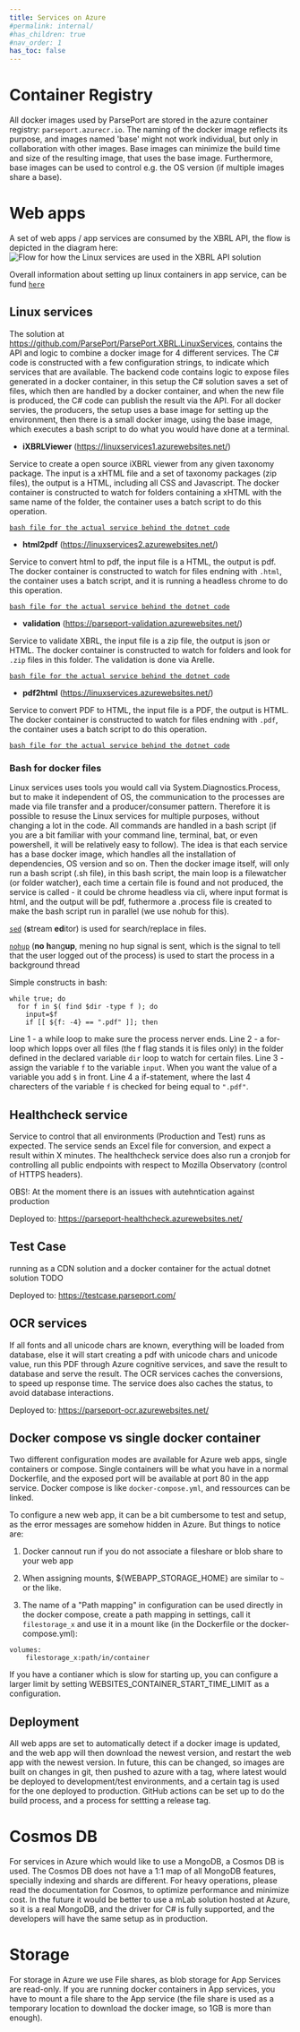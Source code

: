 ```yaml
---
title: Services on Azure
#permalink: internal/
#has_children: true
#nav_order: 1
has_toc: false
---
```


# Container Registry
All docker images used by ParsePort are stored in the azure container registry: `parseport.azurecr.io`. The naming of the docker image reflects its purpose, and images named 'base' might not work individual, but only in collaboration with other images. Base images can minimize the build time and size of the resulting image, that uses the base image. Furthermore, base images can be used to control e.g. the OS version (if multiple images share a base).


# Web apps
A set of web apps / app services are consumed by the XBRL API, the flow is depicted in the diagram here:
![Flow for how the Linux services are used in the XBRL API solution](http://www.plantuml.com/plantuml/proxy?src=https://raw.githubusercontent.com/ParsePort/ArchitecturalDocumentation/master/api-flow/linuxservices.txt?token=ANLMBL5MQKDJBT4XA4KUBLK66HG32 "Flow for how the Linux services are used in the XBRL API solution")

Overall information about setting up linux containers in app service, can be fund [`here`](https://techcommunity.microsoft.com/t5/azure-app-service/things-you-should-know-web-apps-and-linux/ba-p/392472)

## Linux services
The solution at https://github.com/ParsePort/ParsePort.XBRL.LinuxServices, contains the API and logic to combine a docker image for 4 different services. The C# code is constructed with a few configuration strings, to indicate which services that are available. The backend code contains logic to expose files generated in a docker container, in this setup the C# solution saves a set of files, which then are handled by a docker container, and when the new file is produced, the C# code can publish the result via the API.
For all docker servies, the producers, the setup uses a base image for setting up the environment, then there is a small docker image, using the base image, which executes a bash script to do what you would have done at a terminal.


* **iXBRLViewer** (https://linuxservices1.azurewebsites.net/)

Service to create a open source iXBRL viewer from any given taxonomy package. The input is a xHTML file and a set of taxonomy packages (zip files), the output is a HTML, including all CSS and Javascript. The docker container is constructed to watch for folders containing a xHTML with the same name of the folder, the container uses a batch script to do this operation.

[`bash file for the actual service behind the dotnet code`](https://github.com/ParsePort/DockerImages/blob/master/ixbrlviewerbuilder.sh)

* **html2pdf** (https://linuxservices2.azurewebsites.net/)

Service to convert html to pdf, the input file is a HTML, the output is pdf. The docker container is constructed to watch for files endning with `.html`, the container uses a batch script, and it is running a headless chrome to do this operation.

[`bash file for the actual service behind the dotnet code`](https://github.com/ParsePort/DockerImages/blob/master/watchforhtml.sh)

* **validation** (https://parseport-validation.azurewebsites.net/)

Service to validate XBRL, the input file is a zip file, the output is json or HTML. The docker container is constructed to watch for folders and look for `.zip` files in this folder. The validation is done via Arelle.

[`bash file for the actual service behind the dotnet code`](https://github.com/ParsePort/DockerImages/blob/master/arelle_validation.sh)

* **pdf2html** (https://linuxservices.azurewebsites.net/)

Service to convert PDF to HTML, the input file is a PDF, the output is HTML. The docker container is constructed to watch for files endning with `.pdf`, the container uses a batch script to do this operation.

[`bash file for the actual service behind the dotnet code`](https://github.com/ParsePort/DockerImages/blob/master/watchforfiles.sh)


### Bash for docker files
Linux services uses tools you would call via System.Diagnostics.Process, but to make it independent of OS, the communication to the processes are made via file transfer and a producer/consumer pattern. Therefore it is possible to resuse the Linux services for multiple purposes, without changing a lot in the code. All commands are handled in a bash script (if you are a bit familiar with your command line, terminal, bat, or even powershell, it will be relatively easy to follow). The idea is that each service has a base docker image, which handles all the installation of dependencies, OS version and so on. Then the docker image itself, will only run a bash script (.sh file), in this bash script, the main loop is a filewatcher (or folder watcher), each time a certain file is found and not produced, the service is called - it could be chrome headless via cli, where input format is html, and the output will be pdf, futhermore a .process file is created to make the bash script run in parallel (we use nohub for this).

[`sed`](https://www.gnu.org/software/sed/manual/sed.html) (**s**tream **ed**itor) is used for search/replace in files.

[`nohup`](https://linux.101hacks.com/unix/nohup-command/) (**no** **h**ang**up**, mening no hup signal is sent, which is the signal to tell that the user logged out of the process) is used to start the process in a background thread

Simple constructs in bash:
```
while true; do
  for f in $( find $dir -type f ); do
    input=$f
    if [[ ${f: -4} == ".pdf" ]]; then
```
Line 1 - a while loop to make sure the process nerver ends. Line 2 - a for-loop which lopps over all files (the f flag stands it is files only) in the folder defined in the declared variable `dir` loop to watch for certain files. Line 3 - assign the variable `f` to the variable `input`. When you want the value of a variable you add `$` in front. Line 4 a if-statement, where the last 4 charecters of the variable `f` is checked for being equal to `".pdf"`.


## Healthcheck service
Service to control that all environments (Production and Test) runs as expected. The service sends an Excel file for conversion, and expect a result within X minutes. The healthcheck service does also run a cronjob for controlling all public endpoints with respect to Mozilla Observatory (control of HTTPS headers).

OBS!: At the moment there is an issues with autehntication against production

Deployed to: https://parseport-healthcheck.azurewebsites.net/

## Test Case
running as a CDN solution and a docker container for the actual dotnet solution
TODO

Deployed to: https://testcase.parseport.com/

## OCR services
If all fonts and all unicode chars are known, everything will be loaded from database, else it will start creating a pdf with unicode chars and unicode value, run this PDF through Azure cognitive services, and save the result to database and serve the result.
The OCR services caches the conversions, to speed up response time. The service does also caches the status, to avoid database interactions.

Deployed to: https://parseport-ocr.azurewebsites.net/

## Docker compose vs single docker container
Two different configuration modes are available for Azure web apps, single containers or compose. Single containers will be what you have in a normal Dockerfile, and the exposed port will be available at port 80 in the app service. Docker compose is like `docker-compose.yml`, and ressources can be linked.

To configure a new web app, it can be a bit cumbersome to test and setup, as the error messages are somehow hidden in Azure. But things to notice are:
1) Docker cannout run if you do not associate a fileshare or blob share to your web app

2) When assigning mounts, ${WEBAPP_STORAGE_HOME} are similar to `~` or the like.

3) The name of a "Path mapping" in configuration can be used directly in the docker compose, create a path mapping in settings, call it `filestorage_x` and use it in a mount like (in the Dockerfile or the docker-compose.yml):
```
volumes:
    filestorage_x:path/in/container
```

If you have a contianer which is slow for starting up, you can configure a larger limit by setting WEBSITES_CONTAINER_START_TIME_LIMIT as a configuration.

## Deployment
All web apps are set to automatically detect if a docker image is updated, and the web app will then download the newest version, and restart the web app with the newest version. In future, this can be changed, so images are built on changes in git, then pushed to azure with a tag, where latest would be deployed to development/test environments, and a certain tag is used for the one deployed to production. GitHub actions can be set up to do the build process, and a process for settting a release tag.

# Cosmos DB
For services in Azure which would like to use a MongoDB, a Cosmos DB is used. The Cosmos DB does not have a 1:1 map of all MongoDB features, specially indexing and shards are different. For heavy operations, please read the documentation for Cosmos, to optimize performance and minimize cost.
In the future it would be better to use a mLab solution hosted at Azure, so it is a real MongoDB, and the driver for C# is fully supported, and the developers will have the same setup as in production.

# Storage
For storage in Azure we use File shares, as blob storage for App Services are read-only. If you are running docker containers in App services, you have to mount a file share to the App service (the file share is used as a temporary location to download the docker image, so 1GB is more than enough).
